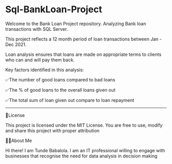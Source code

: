 # Sql-BankLoan-Project

Welcome to the Bank Loan Project repository. Analyzing Bank loan transactions with SQL Server.

This project reflects a 12 month period of loan transactions between Jan - Dec 2021.

Loan analysis ensures that loans are made on appropriate terms to clients who can and will pay them back.

Key factors identified in this analysis:

✅The number of good loans compared to bad loans

✅The % of good loans to the overall loans given out

✅The total sum of loan given out compare to loan repayment

__________________________________

🚀License 

This project is licensed under the MIT License. You are free to use, modify and share this project with proper attribution

🧑‍💻About Me

Hi there! I am Tunde Babalola. I am an IT professional willing to engage with businesses that recognise the need for data analysis in decision making






